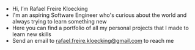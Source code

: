 - Hi, I’m Rafael Freire Kloecking
- I'm an aspiring Software Engineer who's curious about the world and always trying to learn something new
- Here you can find a portfolio of all my personal projects that I made to learn new skills
- Send an email to rafael.freire.kloecking@gmail.com to reach me

